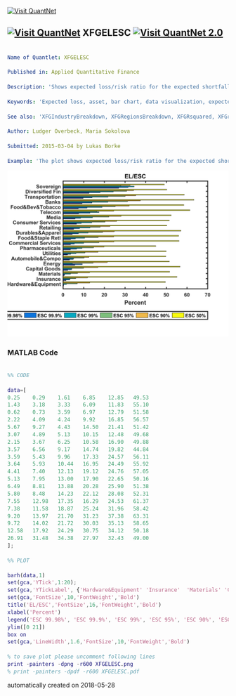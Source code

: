 [<img src="https://github.com/QuantLet/Styleguide-and-FAQ/blob/master/pictures/banner.png" width="888" alt="Visit QuantNet">](http://quantlet.de/)

## [<img src="https://github.com/QuantLet/Styleguide-and-FAQ/blob/master/pictures/qloqo.png" alt="Visit QuantNet">](http://quantlet.de/) **XFGELESC** [<img src="https://github.com/QuantLet/Styleguide-and-FAQ/blob/master/pictures/QN2.png" width="60" alt="Visit QuantNet 2.0">](http://quantlet.de/)

```yaml

Name of Quantlet: XFGELESC  

Published in: Applied Quantitative Finance

Description: 'Shows expected loss/risk ratio for the expected shortfall contribution at different quantiles.'

Keywords: 'Expected loss, asset, bar chart, data visualization, expected shortfall, graphical representation, portfolio, quantile, returns, risk, risk capital exposure, risk contribution'

See also: 'XFGIndustryBreakdown, XFGRegionsBreakdown, XFGRsquared, XFGriskaversion, XFGriskaversion2'

Author: Ludger Overbeck, Maria Sokolova

Submitted: 2015-03-04 by Lukas Borke

Example: 'The plot shows expected loss/risk ratio for the expected shortfall contribution at different quantiles'

```

![Picture1](XFGELESC.png)

### MATLAB Code
```matlab

%% CODE

data=[
0.25    0.29    1.61    6.85    12.85   49.53
1.43    3.18    3.33    6.09    11.83   55.10
0.62    0.73    3.59    6.97    12.79   51.58
2.22    4.09    4.24    9.92    16.85   56.57
5.67    9.27    4.43    14.50   21.41   51.42
3.07    4.89    5.13    10.15   12.48   49.68
2.15    3.67    6.25    10.58   16.90   49.88
3.57    6.56    9.17    14.74   19.82   44.84
3.59    5.43    9.96    17.33   24.57   56.11
3.64    5.93    10.44   16.95   24.49   55.92
4.41    7.40    12.13   19.12   24.76   57.05
5.13    7.95    13.00   17.90   22.65   50.16
6.49    8.81    13.88   20.28   25.90   51.38
5.80    8.48    14.23   22.12   28.08   52.31
7.55    12.98   17.35   16.29   24.53   61.37
7.38    11.58   18.87   25.24   31.96   58.42
9.20    13.97   21.70   31.23   37.38   63.31
9.72    14.02   21.72   30.03   35.13   58.65
12.58   17.92   24.29   30.75   34.12   50.18
26.91   31.48   34.38   27.97   32.43   49.00
];

%% PLOT

barh(data,1)
set(gca,'YTick',1:20);
set(gca,'YTickLabel', {'Hardware&Equipment' 'Insurance'  'Materials' 'Capital Goods' 'Energy' 'Automobile&Compo' 'Utilities' 'Pharmaceuticals' 'Commercial Services' 'Food&Staple Retl' 'Durables&Apparel' 'Retailing' 'Consumer Services' 'Media' 'Telecom' 'Food&Bev&Tobacco' 'Banks' 'Transportation' 'Diversified Fin' 'Sovereign'})
set(gca,'FontSize',10,'FontWeight','Bold')
title('EL/ESC','FontSize',16,'FontWeight','Bold')
xlabel('Percent')
legend('ESC 99.98%', 'ESC 99.9%', 'ESC 99%', 'ESC 95%', 'ESC 90%', 'ESC 50%', 'Location', 'BestOutside','Orientation','horizontal')
ylim([0 21])
box on
set(gca,'LineWidth',1.6,'FontSize',10,'FontWeight','Bold')

% to save plot please uncomment following lines
print -painters -dpng -r600 XFGELESC.png
% print -painters -dpdf -r600 XFGELESC.pdf
```

automatically created on 2018-05-28